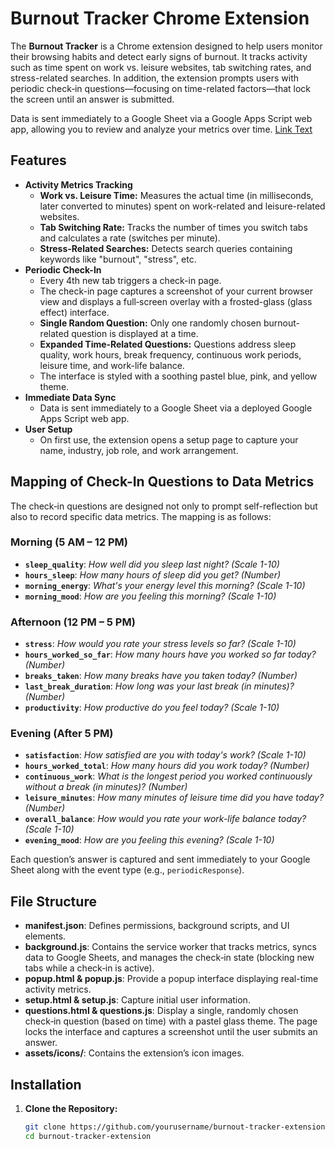 # Burnout Tracker Chrome Extension

The **Burnout Tracker** is a Chrome extension designed to help users monitor their browsing habits and detect early signs of burnout. It tracks activity such as time spent on work vs. leisure websites, tab switching rates, and stress-related searches. In addition, the extension prompts users with periodic check‑in questions—focusing on time-related factors—that lock the screen until an answer is submitted.

Data is sent immediately to a Google Sheet via a Google Apps Script web app, allowing you to review and analyze your metrics over time. [Link Text](https://docs.google.com/spreadsheets/d/11vdEADa618aJelUlYplTn0oNLHTi1qBi5e5-Ctj6Fe8/edit?gid=0#gid=0)


## Features

- **Activity Metrics Tracking**
  - **Work vs. Leisure Time:** Measures the actual time (in milliseconds, later converted to minutes) spent on work-related and leisure-related websites.
  - **Tab Switching Rate:** Tracks the number of times you switch tabs and calculates a rate (switches per minute).
  - **Stress-Related Searches:** Detects search queries containing keywords like "burnout", "stress", etc.
- **Periodic Check-In**
  - Every 4th new tab triggers a check-in page.
  - The check-in page captures a screenshot of your current browser view and displays a full‑screen overlay with a frosted-glass (glass effect) interface.
  - **Single Random Question:** Only one randomly chosen burnout-related question is displayed at a time.
  - **Expanded Time‑Related Questions:** Questions address sleep quality, work hours, break frequency, continuous work periods, leisure time, and work-life balance.
  - The interface is styled with a soothing pastel blue, pink, and yellow theme.
- **Immediate Data Sync**
  - Data is sent immediately to a Google Sheet via a deployed Google Apps Script web app.
- **User Setup**
  - On first use, the extension opens a setup page to capture your name, industry, job role, and work arrangement.

## Mapping of Check-In Questions to Data Metrics

The check‑in questions are designed not only to prompt self-reflection but also to record specific data metrics. The mapping is as follows:

### Morning (5 AM – 12 PM)
- **`sleep_quality`**: *How well did you sleep last night? (Scale 1-10)*
- **`hours_sleep`**: *How many hours of sleep did you get? (Number)*
- **`morning_energy`**: *What's your energy level this morning? (Scale 1-10)*
- **`morning_mood`**: *How are you feeling this morning? (Scale 1-10)*

### Afternoon (12 PM – 5 PM)
- **`stress`**: *How would you rate your stress levels so far? (Scale 1-10)*
- **`hours_worked_so_far`**: *How many hours have you worked so far today? (Number)*
- **`breaks_taken`**: *How many breaks have you taken today? (Number)*
- **`last_break_duration`**: *How long was your last break (in minutes)? (Number)*
- **`productivity`**: *How productive do you feel today? (Scale 1-10)*

### Evening (After 5 PM)
- **`satisfaction`**: *How satisfied are you with today's work? (Scale 1-10)*
- **`hours_worked_total`**: *How many hours did you work today? (Number)*
- **`continuous_work`**: *What is the longest period you worked continuously without a break (in minutes)? (Number)*
- **`leisure_minutes`**: *How many minutes of leisure time did you have today? (Number)*
- **`overall_balance`**: *How would you rate your work-life balance today? (Scale 1-10)*
- **`evening_mood`**: *How are you feeling this evening? (Scale 1-10)*

Each question’s answer is captured and sent immediately to your Google Sheet along with the event type (e.g., `periodicResponse`).

## File Structure

- **manifest.json**: Defines permissions, background scripts, and UI elements.
- **background.js**: Contains the service worker that tracks metrics, syncs data to Google Sheets, and manages the check‑in state (blocking new tabs while a check‑in is active).
- **popup.html & popup.js**: Provide a popup interface displaying real-time activity metrics.
- **setup.html & setup.js**: Capture initial user information.
- **questions.html & questions.js**: Display a single, randomly chosen check‑in question (based on time) with a pastel glass theme. The page locks the interface and captures a screenshot until the user submits an answer.
- **assets/icons/**: Contains the extension’s icon images.

## Installation

1. **Clone the Repository:**

   ```bash
   git clone https://github.com/yourusername/burnout-tracker-extension.git
   cd burnout-tracker-extension

